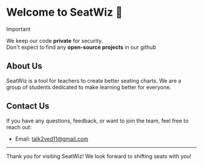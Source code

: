 # Welcome to SeatWiz 👋

> [!IMPORTANT]
> We keep our code **private** for security.  
> Don't expect to find any **open-source projects** in our github


## About Us
SeatWiz is a tool for teachers to create better seating charts. We are a group of students dedicated to make learning better for everyone.

## Contact Us
If you have any questions, feedback, or want to join the team, feel free to reach out:

- Email: [talk2ved11@gmail.com](mailto:talk2ved11@gmail.com)
---

Thank you for visiting SeatWiz! We look forward to shifting seats with you!
